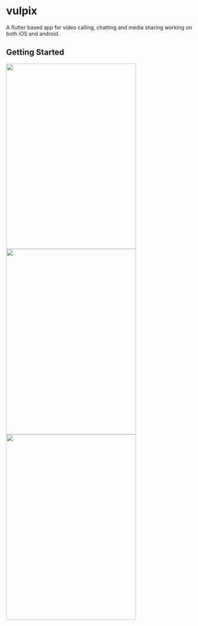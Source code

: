 # vulpix

A flutter based app for video calling, chatting  and media sharing working on both iOS and android.

## Getting Started

<img src="https://i.imgur.com/vd5f2ic.png" height="500px" width="350px">
<img src="https://i.imgur.com/JTbtWeQ.png" height="500px" width="350px">
<img src="https://i.imgur.com/khPZe1o.png" height="500px" width="350px">

